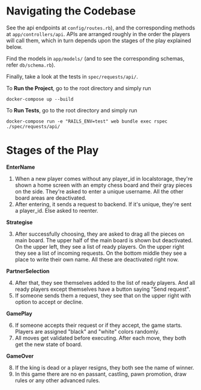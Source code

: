 # Navigating the Codebase

See the api endpoints at `config/routes.rb`), and the corresponding methods at
`app/controllers/api`. APIs are arranged roughly in the order the players will call them, which in turn depends upon the stages of the play explained below.

Find the models in `app/models/` (and to see the corresponding schemas, refer `db/schema.rb`). 

Finally, take a look at the tests in `spec/requests/api/`.

To **Run the Project**, go to the root directory and simply run
```
docker-compose up --build
```

To **Run Tests**, go to the root directory and simply run
```
docker-compose run -e "RAILS_ENV=test" web bundle exec rspec ./spec/requests/api/
```


# Stages of the Play

**EnterName** 

1. When a new player comes without any player_id in localstorage, they're shown a home screen with an empty chess board and their gray pieces on the side. They're asked to enter a unique username. All the other board areas are deactivated. 
2. After entering, it sends a request to backend. If it's unique, they're sent a player_id. Else asked to reenter.

**Strategise** 

3. After successfully choosing, they are asked to drag all the pieces on main board. The upper half of the main board is shown but deactivated. On the upper left, they see a list of ready players. On the upper right they see a list of incoming requests. On the bottom middle they see a place to write their own name. All these are deactivated right now.

**PartnerSelection** 

4. After that, they see themselves added to the list of ready players. And all ready players except themselves have a button saying "Send request".
5. If someone sends them a request, they see that on the upper right with option to accept or decline.

**GamePlay** 

6. If someone accepts their request or if they accept, the game starts. Players are assigned "black" and "white" colors randomly.
7. All moves get validated before executing. After each move, they both get the new state of board.

**GameOver** 

8.  If the king is dead or a player resigns, they both see the name of winner.
9.  In this game there are no en passant, castling, pawn promotion, draw rules or any other advanced rules.

